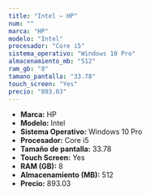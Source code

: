 ```yaml
---
title: "Intel — HP"
num: ""
marca: "HP"
modelo: "Intel"
procesador: "Core i5"
sistema_operativo: "Windows 10 Pro"
almacenamiento_mb: "512"
ram_gb: "8"
tamano_pantalla: "33.78"
touch_screen: "Yes"
precio: "893.03"
---
```

<ul>
<li><strong>Marca:</strong> HP</li>
<li><strong>Modelo:</strong> Intel</li>
<li><strong>Sistema Operativo:</strong> Windows 10 Pro</li>
<li><strong>Procesador:</strong> Core i5 </li>
<li><strong>Tamaño de pantalla:</strong> 33.78</li>
<li><strong>Touch Screen:</strong> Yes</li>
<li><strong>RAM (GB):</strong> 8</li>
<li><strong>Almacenamiento (MB):</strong> 512</li>
<li><strong>Precio:</strong> 893.03</li>
</ul>